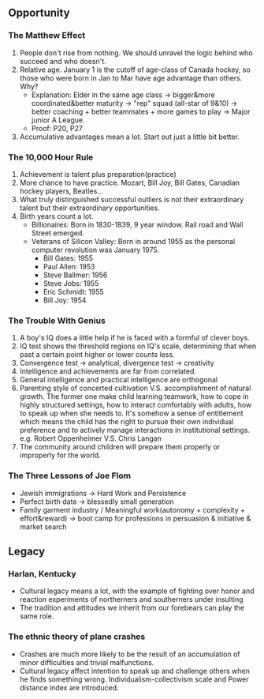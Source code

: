 ## Opportunity
### The Matthew Effect
1. People don't rise from nothing. We should unravel the logic behind who succeed and who doesn't.
2. Relative age. January 1 is the cutoff of age-class of Canada hockey, so those who were born in Jan to Mar have age advantage than others. Why?
    * Explanation: Elder in the same age class -> bigger&more coordinated&better maturity -> "rep" squad (all-star of 9&10) -> better coaching + better teammates + more games to play -> Major junior A League.
    * Proof: P20, P27
3. Accumulative advantages mean a lot. Start out just a little bit better.
### The 10,000 Hour Rule
1. Achievement is talent plus preparation(practice)
2. More chance to have practice. Mozart, Bill Joy, Bill Gates, Canadian hockey players, Beatles...
3. What truly distinguished successful outliers is not their extraordinary talent but their extraordinary opportunities.
4. Birth years count a lot.
   * Billionaires: Born in 1830-1839, 9 year window. Rail road and Wall Street emerged.
   * Veterans of Silicon Valley: Born in around 1955 as the personal computer revolution was January 1975.
     * Bill Gates: 1955
     * Paul Allen: 1953
     * Steve Ballmer: 1956
     * Steve Jobs: 1955
     * Eric Schmidt: 1955
     * Bill Joy: 1954
### The Trouble With Genius
1. A boy's IQ does a little help if he is faced with a formful of clever boys.
2. IQ test shows the threshold regions on IQ's scale, determining that when past a certain point higher or lower counts less.
3. Convergence test -> analytical, divergence test -> creativity
4. Intelligence and achievements are far from correlated.
5. General intelligence and practical intelligence are orthogonal
6. Parenting style of concerted cultivation V.S. accomplishment of natural growth. The former one make child learning teamwork, how to cope in highly structured settings, how to interact comfortably with adults, how to speak up when she needs to. It's somehow a sense of entitlement which means the child has the right to pursue their own individual preference and to actively manage interactions in institutional settings.
   e.g. Robert Oppenheimer V.S. Chris Langan
7. The community around children will prepare them properly or improperly for the world.

### The Three Lessons of Joe Flom
* Jewish immigrations -> Hard Work and Persistence
* Perfect birth date -> blessedly small generation
* Family garment industry / Meaningful work(autonomy + complexity + effort&reward) -> boot camp for professions in persuasion & initiative & market search

## Legacy
### Harlan, Kentucky
* Cultural legacy means a lot, with the example of fighting over honor and reaction experiments of northerners and southerners under insulting
* The tradition and attitudes we inherit from our forebears can play the same role.

### The ethnic theory of plane crashes
* Crashes are much more likely to be the result of an accumulation of minor difficulties and trivial malfunctions.
* Cultural legacy affect intention to speak up and challenge others when he finds something wrong. Individualism-collectivism scale and Power distance index are introduced.